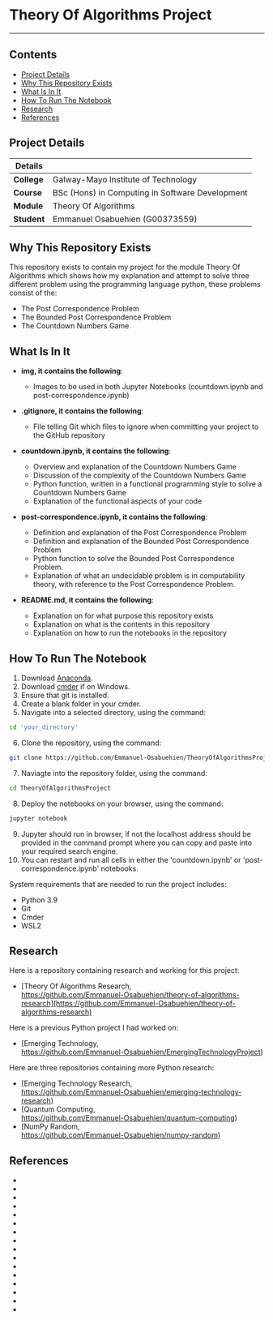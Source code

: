 # Theory Of Algorithms Project

***

## Contents

* [Project Details](#details)
* [Why This Repository Exists](#why) 
* [What Is In It](#what)
* [How To Run The Notebook](#how)
* [Research](#research)
* [References](#references)

## Project Details<a name = "details"></a>

| Details   |     |
| --- | --- |
| **College** | Galway-Mayo Institute of Technology|
| **Course** | BSc (Hons) in Computing in Software Development  |
| **Module** |  Theory Of Algorithms |
| **Student** | Emmanuel Osabuehien (G00373559) |

## Why This Repository Exists<a name = "why"></a>

This repository exists to contain my project for the module Theory Of Algorithms which shows how my explanation and attempt to solve three different problem using the programming language python, these problems consist of the:

- The Post Correspondence Problem
- The Bounded Post Correspondence Problem
- The Countdown Numbers Game

## What Is In It<a name = "what"></a>

- **img, it contains the following**:
    - Images to be used in both Jupyter Notebooks (countdown.ipynb and post-correspondence.ipynb)

- **.gitignore, it contains the following**:
    - File telling Git which files to ignore when committing your project to the GitHub repository

- **countdown.ipynb, it contains the following**:
    - Overview and explanation of the Countdown Numbers Game
    - Discussion of the complexity of the Countdown Numbers Game
    - Python function, written in a functional programming style to solve a Countdown Numbers Game
    - Explanation of the functional aspects of your code

- **post-correspondence.ipynb, it contains the following**:
    - Definition and explanation of the Post Correspondence Problem
    - Definition and explanation of the Bounded Post Correspondence Problem
    - Python function to solve the Bounded Post Correspondence Problem.
    - Explanation of what an undecidable problem is in computability theory, with reference to the Post Correspondence Problem.
    
- **README.md, it contains the following**:
    - Explanation on for what purpose this repository exists
    - Explanation on what is the contents in this repository
    - Explanation on how to run the notebooks in the repository

## How To Run The Notebook<a name = "how"></a>

1) Download [Anaconda]().
2) Download [cmder]() if on Windows.
3) Ensure that git is installed.
4) Create a blank folder in your cmder.
5) Navigate into a selected directory, using the command:
```bash
cd 'your_directory'
```
6) Clone the repository, using the command:
```bash
git clone https://github.com/Emmanuel-Osabuehien/TheoryOfAlgorithmsProject
```
7) Naviagte into the repository folder, using the command:
```bash
cd TheoryOfAlgorithmsProject
```
8) Deploy the notebooks on your browser, using the command:
```bash
jupyter notebook
```
9) Jupyter should run in browser, if not the localhost address should be provided in the command prompt where you can copy and paste into your required search engine.
10) You can restart and run all cells in either the 'countdown.ipynb' or 'post-correspondence.ipynb' notebooks.

<p> System requirements that are needed to run the project includes: </p>

- Python 3.9
- Git
- Cmder
- WSL2

## Research<a name = "research"></a>

Here is a repository containing research and working for this project:

- [Theory Of Algorithms Research,<br> https://github.com/Emmanuel-Osabuehien/theory-of-algorithms-research](https://github.com/Emmanuel-Osabuehien/theory-of-algorithms-research)

Here is a previous Python project I had worked on:

- [Emerging Technology,<br> https://github.com/Emmanuel-Osabuehien/EmergingTechnologyProject)

Here are three repositories containing more Python research:

- [Emerging Technology Research,<br> https://github.com/Emmanuel-Osabuehien/emerging-technology-research)
- [Quantum Computing,<br> https://github.com/Emmanuel-Osabuehien/quantum-computing)
- [NumPy Random,<br> https://github.com/Emmanuel-Osabuehien/numpy-random)

## References<a name = "references"></a>

-
-
-
-
-
-
-
-
-
-
-
-
-
-
-
-